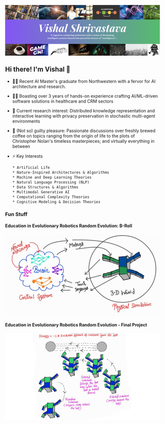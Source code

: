 <img src="Cover.png" />

## Hi there! I'm Vishal 👋


<!--
🤝 Connect with me:

<a href="https://www.linkedin.com/in/shri-v/"><img align="left" src="https://user-images.githubusercontent.com/114791876/228120495-93281a5a-9a0a-4787-a523-40306f6a12b2.png" alt="Vishal | LinkedIn" width='150' height='40'/></a>
<a href="https://www.instagram.com/v.the.wise/"><img align="left" src="https://user-images.githubusercontent.com/114791876/228122774-2133e69a-106b-41c9-96a1-a10cc50c8493.png" alt="Vishal | Instagram" width='150' height='40'/></a>
<a href="https://medium.com/@shrivastava_vishal"><img align="left" src="https://user-images.githubusercontent.com/114791876/228120670-f1d377e0-48b6-46a6-b8e1-8b748b630a2b.png" alt="Vishal | Medium" width='150' height='40'/></a>
<a href="https://www.youtube.com/channel/UCrQP9kdRmtVdF35Jfdct9nA"><img align="left" src="https://user-images.githubusercontent.com/114791876/228123060-73b12095-e934-43b5-b54a-934574caad20.png" alt="Vishal | YouTube" width='150' height='40'/></a>
</br>
</br>
-->

- :man_student: Recent AI Master's graduate from Northwestern with a fervor for AI architecture and research.
- :man_technologist: Boasting over 3 years of hands-on experience crafting AI/ML-driven software solutions in healthcare and CRM sectors
- :telescope: Current research interest: Distributed knowledge representation and interactive learning with privacy preservation in stochastic multi-agent environments
- :speech_balloon: (Not so) guilty pleasure: Passionate discussions over freshly brewed coffee on topics ranging from the origin of life to the plots of Christopher Nolan's timeless masterpieces; and virtually everything in between

- ⚡ Key Interests
    ```
    * Artificial Life
    * Nature-Inspired Architectures & Algorithms
    * Machine and Deep Learning Theories
    * Natural Language Processing (NLP)
    * Data Structures & Algorithms
    * Multimodal Generative AI
    * Computational Complexity Theories
    * Cognitive Modeling & Decision Theories
    ```

### Fun Stuff

#### Education in Evolutionary Robotics Random Evolution: B-Roll
[![Artificial Life](b_roll.jpeg)](https://youtu.be/JzwM6oWdAnE)

#### Education in Evolutionary Robotics Random Evolution - Final Project
[![Artificial Life](hypothesis.png)](https://youtu.be/cxVyn95cWYo)
